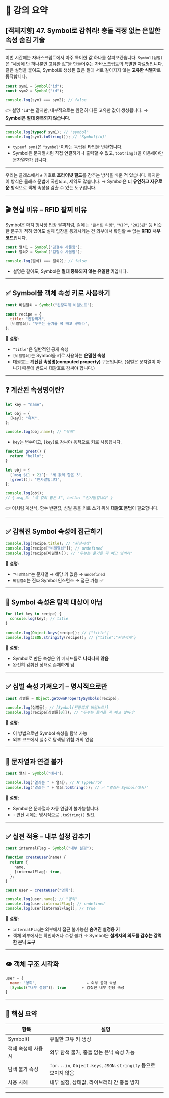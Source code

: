 # 📘 강의 요약

## \[객체지향] 47. Symbol로 감춰라! 충돌 걱정 없는 은밀한 속성 숨김 기술

---

이번 시간에는 자바스크립트에서 아주 특이한 값 하나를 살펴보겠습니다.
`Symbol(심벌)`은 “세상에 단 하나뿐인 고유한 값”을 만들어주는 자바스크립트의 특별한 자료형입니다.
같은 설명을 붙여도, Symbol로 생성된 값은 절대 서로 같아지지 않는 **고유한 식별자**로 동작합니다.

```js
const sym1 = Symbol("id");
const sym2 = Symbol("id");

console.log(sym1 === sym2); // false
```

👉 설명 `"id"`는 같지만, 내부적으로는 완전히 다른 고유한 값이 생성됩니다.
→ **Symbol은 절대 중복되지 않습니다.**

---

```js
console.log(typeof sym1); // "symbol"
console.log(sym1.toString()); // "Symbol(id)"
```

- `typeof sym1`은 `"symbol"`이라는 독립된 타입을 반환합니다.
- Symbol은 문자열처럼 직접 연결하거나 출력할 수 없고, `toString()`을 이용해야만 문자열화가 됩니다.

---

우리는 클래스에서 `#` 기호로 **프라이빗 필드**를 감추는 방식을 배운 적 있습니다.
하지만 이 방식은 클래스 문법에 국한되고, 제약도 많습니다.
→ Symbol은 더 **유연하고 자유로운** 방식으로 객체 속성을 감출 수 있는 도구입니다.

---

## 🎬 현실 비유 – RFID 팔찌 비유

Symbol은 마치 행사장 입장 팔찌처럼, 겉에는 `"콘서트 티켓"`, `"VIP"`, `"2025년"` 등 비슷한 문구가 적혀 있어도
실제 입장을 통과시키는 건 외부에서 확인할 수 없는 **RFID 내부 코드**입니다.

```js
const 열쇠1 = Symbol("김철수 사물함");
const 열쇠2 = Symbol("김철수 사물함");

console.log(열쇠1 === 열쇠2); // false
```

- 설명은 같아도, Symbol은 **절대 중복되지 않는 유일한 키**입니다.

---

## ✅ Symbol을 객체 속성 키로 사용하기

```js
const 비밀열쇠 = Symbol("된장찌개 비밀노트");

const recipe = {
  title: "된장찌개",
  [비밀열쇠]: "두부는 물기를 꼭 빼고 넣어라",
};
```

🧾 **설명**:

- `"title"`은 일반적인 공개 속성
- `[비밀열쇠]`는 Symbol을 키로 사용하는 **은밀한 속성**
- 대괄호는 **계산된 속성명(computed property)** 구문입니다.
  (심벌은 문자열이 아니기 때문에 반드시 대괄호로 감싸야 합니다.)

---

## ❓ 계산된 속성명이란?

```js
let key = "name";

let obj = {
  [key]: "유적",
};

console.log(obj.name); // "유적"
```

- `key`는 변수이고, `[key]`로 감싸야 동적으로 키로 사용됩니다.

```js
function greet() {
  return "hello";
}

let obj = {
  [`msg_${1 + 2}`]: "세 값의 합은 3",
  [greet()]: "인사말입니다",
};

console.log(obj);
// { msg_3: "세 값의 합은 3", hello: "인사말입니다" }
```

👉 이처럼 계산식, 함수 반환값, 심벌 등을 키로 쓰기 위해 **대괄호 문법**이 필요합니다.

---

## ✅ 감춰진 Symbol 속성에 접근하기

```js
console.log(recipe.title); // "된장찌개"
console.log(recipe["비밀열쇠"]); // undefined
console.log(recipe[비밀열쇠]); // "두부는 물기를 꼭 빼고 넣어라"
```

🧾 **설명**:

- `"비밀열쇠"`는 문자열 → 해당 키 없음 → `undefined`
- `비밀열쇠`는 진짜 Symbol 인스턴스 → 접근 가능 ✅

---

## 🔎 Symbol 속성은 탐색 대상이 아님

```js
for (let key in recipe) {
  console.log(key); // title
}

console.log(Object.keys(recipe)); // ["title"]
console.log(JSON.stringify(recipe)); // {"title":"된장찌개"}
```

🧾 **설명**:

- Symbol로 만든 속성은 위 메서드들로 **나타나지 않음**
- 완전히 감춰진 상태로 존재하게 됨

---

## ✅ 심벌 속성 가져오기 – 명시적으로만

```js
const 심벌들 = Object.getOwnPropertySymbols(recipe);

console.log(심벌들); // [Symbol(된장찌개 비밀노트)]
console.log(recipe[심벌들[0]]); // "두부는 물기를 꼭 빼고 넣어라"
```

🧾 **설명**:

- 이 방법으로만 Symbol 속성을 탐색 가능
- 외부 코드에서 실수로 탐색될 위험 거의 없음

---

## 🛑 문자열과 연결 불가

```js
const 열쇠 = Symbol("예시");

console.log("열쇠는 " + 열쇠); // ❌ TypeError
console.log("열쇠는 " + 열쇠.toString()); // ✅ "열쇠는 Symbol(예시)"
```

🧾 **설명**:

- Symbol은 문자열과 자동 연결이 불가능합니다.
- `+` 연산 시에는 명시적으로 `.toString()` 필요

---

## ✅ 실전 적용 – 내부 설정 감추기

```js
const internalFlag = Symbol("내부 설정");

function createUser(name) {
  return {
    name,
    [internalFlag]: true,
  };
}

const user = createUser("영희");

console.log(user.name); // "영희"
console.log(user.internalFlag); // undefined
console.log(user[internalFlag]); // true
```

🧾 **설명**:

- `internalFlag`는 외부에서 접근 불가능한 **숨겨진 설정용 키**
- 객체 외부에서는 확인하거나 수정 불가
  → Symbol은 **설계자의 의도를 감추는 강력한 은닉 도구**

---

## 👁️ 객체 구조 시각화

```js
user = {
  name: "영희",                      ← 외부 공개 속성
  [Symbol("내부 설정")]: true       ← 감춰진 내부 전용 속성
}
```

---

## 📌 핵심 요약

| 항목                | 설명                                                           |
| ------------------- | -------------------------------------------------------------- |
| Symbol()            | 유일한 고유 키 생성                                            |
| 객체 속성에 사용 시 | 외부 탐색 불가, 충돌 없는 은닉 속성 가능                       |
| 탐색 불가 속성      | `for...in`, `Object.keys`, `JSON.stringify` 등으로 보이지 않음 |
| 사용 사례           | 내부 설정, 상태값, 라이브러리 간 충돌 방지                     |

---

